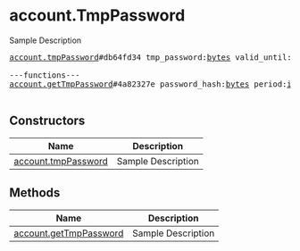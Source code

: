 # account.TmpPassword

Sample Description

<pre>
<a href="../constructor/account.tmpPassword">account.tmpPassword</a>#db64fd34 tmp_password:<a href="../type/bytes.md">bytes</a> valid_until:<a href="../type/int.md">int</a> = <a href="../type/account.TmpPassword.md">account.TmpPassword</a>;

---functions---
<a href="../method/account.getTmpPassword">account.getTmpPassword</a>#4a82327e password_hash:<a href="../type/bytes.md">bytes</a> period:<a href="../type/int.md">int</a> = <a href="../type/account.TmpPassword.md">account.TmpPassword</a>;

</pre>

## Constructors

| Name | Description |
|------|-------------|
| [account.tmpPassword](../constructor/account.tmpPassword.md) | Sample Description |

## Methods

| Name | Description |
|------|-------------|
| [account.getTmpPassword](../method/account.getTmpPassword.md) | Sample Description |
